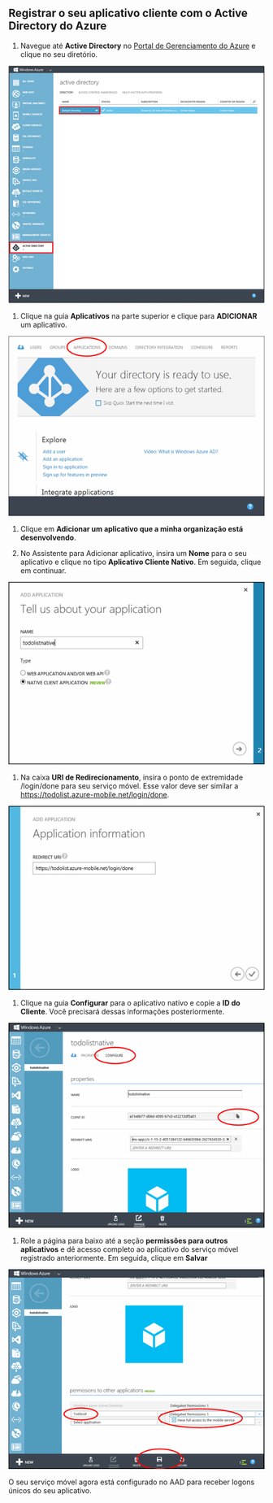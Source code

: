 ## <a name="register-app-aad"></a>Registrar o seu aplicativo cliente com o Active Directory do Azure

1.  Navegue até **Active Directory** no [Portal de Gerenciamento do Azure][Portal de Gerenciamento do Azure] e clique no seu diretório.

   ![](./media/mobile-services-dotnet-adal-register-client/mobile-services-select-aad.png)

1.  Clique na guia **Aplicativos** na parte superior e clique para **ADICIONAR** um aplicativo.

   ![](./media/mobile-services-dotnet-adal-register-client/mobile-services-aad-applications-tab.png)

1.  Clique em **Adicionar um aplicativo que a minha organização está desenvolvendo**.

2.  No Assistente para Adicionar aplicativo, insira um **Nome** para o seu aplicativo e clique no tipo **Aplicativo Cliente Nativo**. Em seguida, clique em continuar.

   ![](./media/mobile-services-dotnet-adal-register-client/mobile-services-native-selection.png)

1.  Na caixa **URI de Redirecionamento**, insira o ponto de extremidade /login/done para seu serviço móvel. Esse valor deve ser similar a <https://todolist.azure-mobile.net/login/done>.

   ![](./media/mobile-services-dotnet-adal-register-client/mobile-services-native-redirect-uri.png)

1.  Clique na guia **Configurar** para o aplicativo nativo e copie a **ID do Cliente**. Você precisará dessas informações posteriormente.

   ![](./media/mobile-services-dotnet-adal-register-client/mobile-services-native-client-id.png)

1.  Role a página para baixo até a seção **permissões para outros aplicativos** e dê acesso completo ao aplicativo do serviço móvel registrado anteriormente. Em seguida, clique em **Salvar**

   ![](./media/mobile-services-dotnet-adal-register-client/mobile-services-native-add-permissions.png)

O seu serviço móvel agora está configurado no AAD para receber logons únicos do seu aplicativo.

  [Portal de Gerenciamento do Azure]: https://manage.windowsazure.com/
